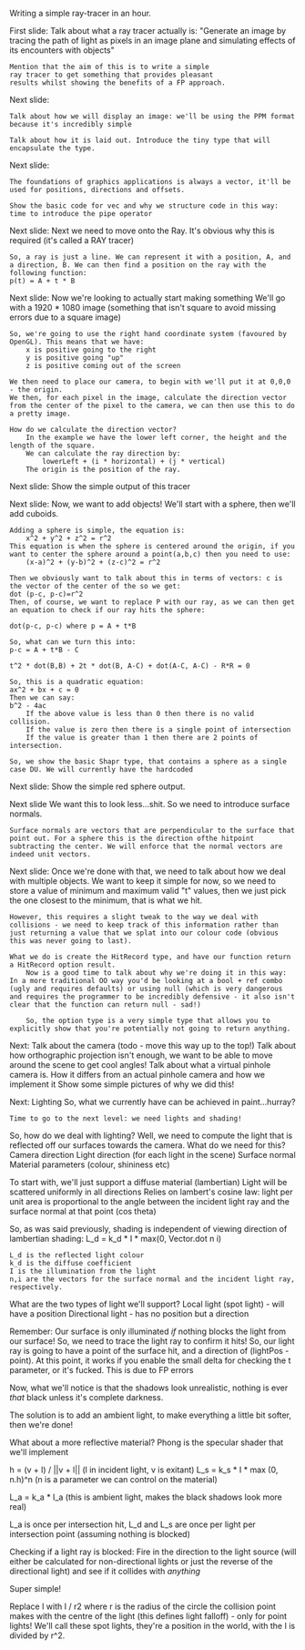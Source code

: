 Writing a simple ray-tracer in an hour.

First slide:
    Talk about what a ray tracer actually is:
    "Generate an image by tracing the path of light as pixels
    in an image plane and simulating effects of its
    encounters with objects"

    Mention that the aim of this is to write a simple
    ray tracer to get something that provides pleasant
    results whilst showing the benefits of a FP approach.

Next slide:

    Talk about how we will display an image: we'll be using the PPM format because it's incredibly simple

    Talk about how it is laid out. Introduce the tiny type that will encapsulate the type.

Next slide:

    The foundations of graphics applications is always a vector, it'll be used for positions, directions and offsets.

    Show the basic code for vec and why we structure code in this way: time to introduce the pipe operator

Next slide:
    Next we need to move onto the Ray. It's obvious why this is required (it's called a RAY tracer)

    So, a ray is just a line. We can represent it with a position, A, and a direction, B. We can then find a position on the ray with the following function:
    p(t) = A + t * B

Next slide:
    Now we're looking to actually start making something
    We'll go with a 1920 * 1080 image (something that isn't square to avoid missing errors due to a square image)

    So, we're going to use the right hand coordinate system (favoured by OpenGL). This means that we have:
        x is positive going to the right
        y is positive going "up"
        z is positive coming out of the screen

    We then need to place our camera, to begin with we'll put it at 0,0,0 - the origin.
    We then, for each pixel in the image, calculate the direction vector from the center of the pixel to the camera, we can then use this to do a pretty image.

    How do we calculate the direction vector?
        In the example we have the lower left corner, the height and the length of the square.
        We can calculate the ray direction by:
            lowerLeft + (i * horizontal) + (j * vertical)
        The origin is the position of the ray.

Next slide:
    Show the simple output of this tracer

Next slide:
    Now, we want to add objects!
    We'll start with a sphere, then we'll add cuboids.

    Adding a sphere is simple, the equation is:
        x^2 + y^2 + z^2 = r^2
    This equation is when the sphere is centered around the origin, if you want to center the sphere around a point(a,b,c) then you need to use:
        (x-a)^2 + (y-b)^2 + (z-c)^2 = r^2

    Then we obviously want to talk about this in terms of vectors: c is the vector of the center of the so we get:
    dot (p-c, p-c)=r^2
    Then, of course, we want to replace P with our ray, as we can then get an equation to check if our ray hits the sphere:

    dot(p-c, p-c) where p = A + t*B

    So, what can we turn this into:
    p-c = A + t*B - C

    t^2 * dot(B,B) + 2t * dot(B, A-C) + dot(A-C, A-C) - R*R = 0

    So, this is a quadratic equation:
    ax^2 + bx + c = 0
    Then we can say:
    b^2 - 4ac
        If the above value is less than 0 then there is no valid collision.
        If the value is zero then there is a single point of intersection
        If the value is greater than 1 then there are 2 points of intersection.

    So, we show the basic Shapr type, that contains a sphere as a single case DU. We will currently have the hardcoded 

Next slide:
    Show the simple red sphere output.

Next slide
    We want this to look less...shit. So we need to introduce surface normals.

    Surface normals are vectors that are perpendicular to the surface that point out. For a sphere this is the direction ofthe hitpoint subtracting the center. We will enforce that the normal vectors are indeed unit vectors.

Next slide:
Once we're done with that, we need to talk about how we deal with multiple objects.
    We want to keep it simple for now, so we need to store a value of minimum and maximum valid "t" values, then we just pick the one closest to the minimum, that is what we hit.

    However, this requires a slight tweak to the way we deal with collisions - we need to keep track of this information rather than just returning a value that we splat into our colour code (obvious this was never going to last).

    What we do is create the HitRecord type, and have our function return a HitRecord option result.
        Now is a good time to talk about why we're doing it in this way: In a more traditional OO way you'd be looking at a bool + ref combo (ugly and requires defaults) or using null (which is very dangerous and requires the programmer to be incredibly defensive - it also isn't clear that the function can return null - sad!)

        So, the option type is a very simple type that allows you to explicitly show that you're potentially not going to return anything.

Next: Talk about the camera (todo - move this way up to the top!)
    Talk about how orthographic projection isn't enough, we want to be able to move around the scene to get cool angles!
    Talk about what a virtual pinhole camera is. How it differs from an actual pinhole camera and how we implement it
    Show some simple pictures of why we did this!

Next: Lighting
    So, what we currently have can be achieved in paint...hurray?

    Time to go to the next level: we need lights and shading!

So, how do we deal with lighting? Well, we need to compute the light that is reflected off our surfaces towards
the camera. What do we need for this?
	Camera direction
	Light direction (for each light in the scene)
	Surface normal
	Material parameters (colour, shininess etc)

To start with, we'll just support a diffuse material (lambertian)
	Light will be scattered uniformly in all directions
	Relies on lambert's cosine law: light per unit area is proportional to the angle between the incident light
	ray and the surface normal at that point (cos theta)

So, as was said previously, shading is independent of viewing direction of lambertian shading:
	L_d = k_d * I * max(0, Vector.dot n i)

	L_d is the reflected light colour
	k_d is the diffuse coefficient
	I is the illumination from the light
	n,i are the vectors for the surface normal and the incident light ray, respectively.

What are the two types of light we'll support?
	Local light (spot light) - will have a position
	Directional light - has no position but a direction

Remember: Our surface is only illuminated _if_ nothing blocks the light from our surface!
So, we need to trace the light ray to confirm it hits!
So, our light ray is going to have a point of the surface hit, and a direction of (lightPos - point).
At this point, it works if you enable the small delta for checking the t parameter, or it's fucked.
This is due to FP errors

Now, what we'll notice is that the shadows look unrealistic, nothing is ever _that_ black unless it's complete darkness.

The solution is to add an ambient light, to make everything a little bit softer, then we're done!

What about a more reflective material?
Phong is the specular shader that we'll implement

h = (v + l) / ||v + l|| (l in incident light, v is exitant)
L_s = k_s * I * max (0, n.h)^n (n is a parameter we can control on the material)

L_a = k_a * I_a (this is ambient light, makes the black shadows look more real)

L_a is once per intersection hit, L_d and L_s are once per light per intersection point (assuming nothing is blocked)

Checking if a light ray is blocked: Fire in the direction to the light source (will either be calculated for non-directional lights or just the reverse of the directional light) and see if it collides with _anything_

Super simple!

Replace I with I / r2 where r is the radius of the circle the collision point makes with the centre of the light (this defines light falloff) - only for point lights!
    We'll call these spot lights, they're a position in the world, with the I is divided by r^2.
    
    